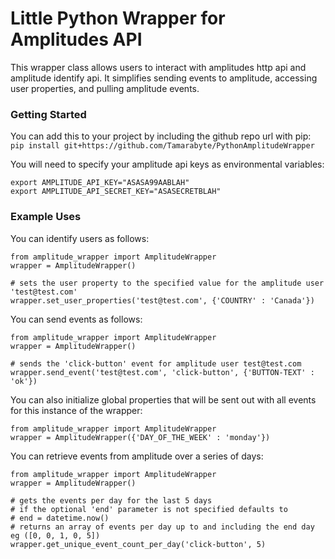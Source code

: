 Little Python Wrapper for Amplitudes API
========================================

This wrapper class allows users to interact with amplitudes http api and amplitude identify api.
It simplifies sending events to amplitude, accessing user properties, and pulling amplitude events.

### Getting Started

You can add this to your project by including the github repo url with pip:
`pip install git+https://github.com/Tamarabyte/PythonAmplitudeWrapper`

You will need to specify your amplitude api keys as environmental variables:

    export AMPLITUDE_API_KEY="ASASA99AABLAH"
    export AMPLITUDE_API_SECRET_KEY="ASASECRETBLAH"

### Example Uses

You can identify users as follows:

    from amplitude_wrapper import AmplitudeWrapper
    wrapper = AmplitudeWrapper()

    # sets the user property to the specified value for the amplitude user 'test@test.com'
    wrapper.set_user_properties('test@test.com', {'COUNTRY' : 'Canada'})

You can send events as follows:

    from amplitude_wrapper import AmplitudeWrapper
    wrapper = AmplitudeWrapper()

    # sends the 'click-button' event for amplitude user test@test.com
    wrapper.send_event('test@test.com', 'click-button', {'BUTTON-TEXT' : 'ok'})

You can also initialize global properties that will be sent out with all events
for this instance of the wrapper:

    from amplitude_wrapper import AmplitudeWrapper
    wrapper = AmplitudeWrapper({'DAY_OF_THE_WEEK' : 'monday'})

You can retrieve events from amplitude over a series of days:

    from amplitude_wrapper import AmplitudeWrapper
    wrapper = AmplitudeWrapper()

    # gets the events per day for the last 5 days
    # if the optional 'end' parameter is not specified defaults to
    # end = datetime.now()
    # returns an array of events per day up to and including the end day eg ([0, 0, 1, 0, 5])
    wrapper.get_unique_event_count_per_day('click-button', 5)